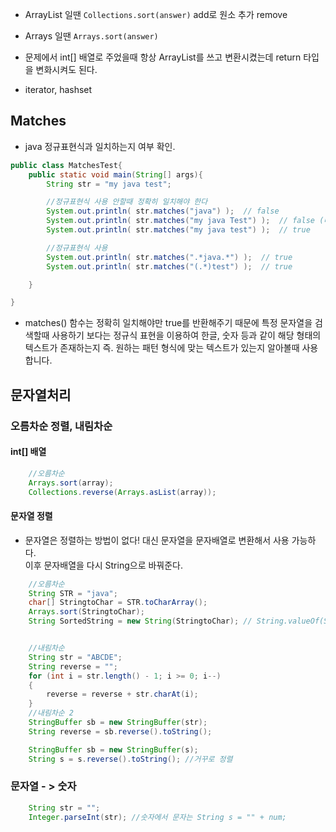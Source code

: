 - ArrayList 일땐 `Collections.sort(answer)`
  add로 원소 추가
  remove

- Arrays 일땐 `Arrays.sort(answer)`

- 문제에서 int[] 배열로 주었을때 항상 ArrayList를 쓰고 변환시켰는데 return 타입을 변화시켜도 된다.

- iterator, hashset

## Matches

- java 정규표현식과 일치하는지 여부 확인.

```java
public class MatchesTest{
    public static void main(String[] args){
        String str = "my java test";

        //정규표현식 사용 안할때 정확히 일치해야 한다
        System.out.println( str.matches("java") );  // false
        System.out.println( str.matches("my java Test") );  // false (대/소문자 역시 구분한다.)
        System.out.println( str.matches("my java test") );  // true

        //정규표현식 사용
        System.out.println( str.matches(".*java.*") );  // true
        System.out.println( str.matches("(.*)test") );  // true

    }

}
```

- matches() 함수는 정확히 일치해야만 true를 반환해주기 때문에 특정 문자열을 검색할때 사용하기 보다는 정규식 표현을 이용하여 한글, 숫자 등과 같이 해당 형태의 텍스트가 존재하는지 즉. 원하는 패턴 형식에 맞는 텍스트가 있는지 알아볼때 사용합니다.

## 문자열처리

### 오름차순 정렬, 내림차순

#### int[] 배열

```java
	//오름차순
    Arrays.sort(array);
    Collections.reverse(Arrays.asList(array));
```

#### 문자열 정렬

- 문자열은 정렬하는 방법이 없다! 대신 문자열을 문자배열로 변환해서 사용 가능하다.  
  이후 문자배열을 다시 String으로 바꿔준다.

```java
	//오름차순
	String STR = "java";
	char[] StringtoChar = STR.toCharArray();
	Arrays.sort(StringtoChar);
	String SortedString = new String(StringtoChar); // String.valueOf(StringtoChar);


	//내림차순
	String str = "ABCDE";
	String reverse = "";
	for (int i = str.length() - 1; i >= 0; i--)
	{
		reverse = reverse + str.charAt(i);
	}
	//내림차순 2
	StringBuffer sb = new StringBuffer(str);
	String reverse = sb.reverse().toString();
```

```java
 	StringBuffer sb = new StringBuffer(s);
 	String s = s.reverse().toString(); //거꾸로 정렬
```

### 문자열 - > 숫자

```java
	String str = "";
	Integer.parseInt(str); //숫자에서 문자는 String s = "" + num;
```
